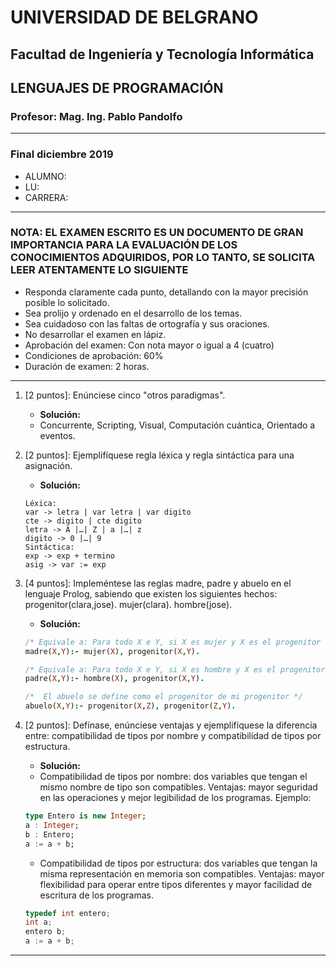 # UNIVERSIDAD DE BELGRANO

## Facultad de Ingeniería y Tecnología Informática

## LENGUAJES DE PROGRAMACIÓN

### Profesor: Mag. Ing. Pablo Pandolfo

---

### Final diciembre 2019

* ALUMNO:  
* LU:
* CARRERA:

---

### NOTA: EL EXAMEN ESCRITO ES UN DOCUMENTO DE GRAN IMPORTANCIA PARA LA EVALUACIÓN DE LOS CONOCIMIENTOS ADQUIRIDOS, POR LO TANTO, SE SOLICITA LEER ATENTAMENTE LO SIGUIENTE

* Responda claramente cada punto, detallando con la mayor precisión posible lo solicitado.
* Sea prolijo y ordenado en el desarrollo de los temas.
* Sea cuidadoso con las faltas de ortografía y sus oraciones.
* No desarrollar el examen en lápiz.
* Aprobación del examen: Con nota mayor o igual a 4 (cuatro)
* Condiciones de aprobación: 60%
* Duración de examen: 2 horas.

---

1. [2 puntos]: Enúnciese cinco "otros paradigmas".

    * **Solución:**
    * Concurrente, Scripting, Visual, Computación cuántica, Orientado a eventos.

1. [2 puntos]: Ejemplifíquese regla léxica y regla sintáctica para una asignación.

    * **Solución:**

    ```grammar
    Léxica: 
    var -> letra | var letra | var digito
    cte -> digito | cte digito
    letra -> A |…| Z | a |…| z
    digito -> 0 |…| 9            
    Sintáctica: 
    exp -> exp + termino
    asig -> var := exp
    ```

1. [4 puntos]: Impleméntese las reglas madre, padre y abuelo en el lenguaje Prolog, sabiendo que existen los siguientes hechos: progenitor(clara,jose). mujer(clara). hombre(jose).

    * **Solución:**

    ```prolog
    /* Equivale a: Para todo X e Y, si X es mujer y X es el progenitor de Y, entonces X es la madre de Y */
    madre(X,Y):- mujer(X), progenitor(X,Y).

    /* Equivale a: Para todo X e Y, si X es hombre y X es el progenitor de Y, entonces X es el padre de Y */
    padre(X,Y):- hombre(X), progenitor(X,Y).

    /*  El abuelo se define como el progenitor de mi progenitor */ 
    abuelo(X,Y):- progenitor(X,Z), progenitor(Z,Y).
    ```

1. [2 puntos]: Defínase, enúnciese ventajas y ejemplifíquese la diferencia entre: compatibilidad de tipos por nombre y compatibilidad de tipos por estructura.

    * **Solución:**
    * Compatibilidad de tipos por nombre: dos variables que tengan el mismo nombre de tipo son compatibles. Ventajas: mayor seguridad en las operaciones y mejor legibilidad de los programas. Ejemplo:

    ```ada
    type Entero is new Integer;
    a : Integer;
    b : Entero;
    a := a + b;
    ```

    * Compatibilidad de tipos por estructura: dos variables que tengan la misma representación en memoria son compatibles. Ventajas: mayor flexibilidad para operar entre tipos diferentes y mayor facilidad de escritura de los programas.

    ```c
    typedef int entero;
    int a;
    entero b;
    a := a + b; 
    ```

---
